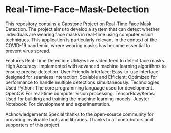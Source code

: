 # Real-Time-Face-Mask-Detection

This repository contains a Capstone Project on Real-Time Face Mask Detection. The project aims to develop a system that can detect whether individuals are wearing face masks in real-time using computer vision techniques. This application is particularly relevant in the context of the COVID-19 pandemic, where wearing masks has become essential to prevent virus spread.

Features
Real-Time Detection: Utilizes live video feed to detect face masks.
High Accuracy: Implemented with advanced machine learning algorithms to ensure precise detection.
User-Friendly Interface: Easy-to-use interface designed for seamless interaction.
Scalable and Efficient: Optimized for performance to handle multiple detections simultaneously.
Technologies Used
Python: The core programming language used for development.
OpenCV: For real-time computer vision processing.
TensorFlow/Keras: Used for building and training the machine learning models.
Jupyter Notebook: For development and experimentation.

Acknowledgements
Special thanks to the open-source community for providing invaluable tools and libraries.
Thanks to all contributors and supporters of this project.
